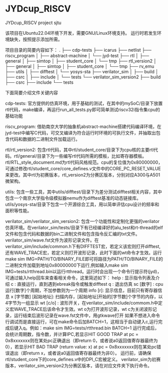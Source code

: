 # JYDcup_RISCV
JYDcup_RISCV project sjtu

该项目在Ubuntu22.04环境下开发，需要GNU/Linux环境支持。
运行时若发生环境缺失，按照提示添加所需。

项目目录的简要内容如下：
.
├── cdp-tests
├── icarus
├── netlist
├── riscv_program
│   ├── abstract-machine
│   └── jyd-test
├── rtl
│   ├── general
│   ├── simtop
│   ├── student_core
│   └── tmp
├── rtl_version2
│   ├── general
│   ├── simtop
│   ├── student_core
│   └── tmp
├── rv_emu
├── utils
│   ├── difftest
│   └── yosys-sta
├── verilator_sim
│   ├── build
│   ├── csrc
│   ├── include
│   └── tests
└── verilator_sim_version2
    ├── build
    ├── csrc
    ├── include
    └── tests

下面简要介绍文件关键内容

cdp-tests: 官方提供的仿真环境，用于基础的测试，在其中的mySoC/目录下放置rtl代码，make编译，再运行run_all_tests.py即可简单测试riscv32i指令集cpu的基础功能

riscv_program: 借助南京大学的抽象机abstract-machine搭建代码编译环境，在jyd-test中编写C代码，可交叉编译为符合运行时环境的可执行文件，并抽取出包含代码和数据的二进制文件加载运行。

rtl/rtl_version2: 包含rtl代码，其中rtl/student_core/目录下为cpu核的主要rtl代码。rtl/general/目录下为一些编写rtl代码所需的模板，比如寄存器模板。rtl/RTL_style_document.md为rtl代码风格规范。cpu的复位值为0x80000000，可通过修改rtl/student_core/core_defines.v文件中的CORE_PC_RESET_VALUE来更改。其中rtl为初赛版本，rtl_version2为分赛区版本，分别对应A300与A501微架构。

utils: 包含一些工具，其中utils/difftest/目录下为差分测试difftest相关内容，其中包含一个南京大学指令级模拟器nemu作为difftest基准的动态链接库。utils/yosys-sta/目录下包含一个开源综合工具，用以简单评估cpu设计的频率和面积等性能。

verilator_sim/verilator_sim_version2: 包含一个功能性和定制化更强的verilator仿真环境。在verilator_sim/tests/目录下有已经编译好的alu_test和rt-thread的elf文件和包含代码和数据的bin二进制文件和包含指令反汇编的txt文件。verilator_sim/wave.fst文件为波形记录文件。在verilator_sim/include/common.h下有DIFFTEST宏，若定义该宏则打开difftest,还有WAVE_TRACE宏，若定义则打开波形记录，此时下面的wt命令才生效。运行make sim IMG=PATH/TO/BINARY_FILE即可将路径为PATH/TO/BINARY_FILE的二进制文件加载到地址0x80000000下运行,例如输入make sim IMG=tests/rtthread.bin以运行rtthread。运行时会出现一个命令行提示符(jyd)，可通过输入help回车来查看相关命令，这里简述如下：
help : 显示指令列表及介绍
c : 直接运行，直到遇到ebreak指令或触发difftest
q : 退出仿真
sc [数字] : cpu运行[数字]个周期，不加参数则为一个周期
info [r]: 显示信息，目前只有寄存器信息
x [字节数] [起始地址]: 扫描内存，[起始地址]开始的[字节数]个字节的内存，以4字节为一组显示
wt [c/o] : 波形开关，在verilator_sim/include/commom.h中定义宏WAVE_TRACE后该命令才生效。wt o为打开波形记录，wt c为关闭波形记录，运行结束后波形记录在wave.fst文件中，用gtkwave打开
如果不想进入命令行调试而是直接运行，可在make命令后加BATCH=1，这相当于自动键入c,运行完成后键入q。例如：make sim IMG=tests/rtthread.bin BATCH=1
运行完成后，会统计周期数，指令数，并计算IPC,若显示HIT GOOD TRAP at pc = 0x8xxxxxxx则在某处pc正确退出（即return 0，或者说a0返回值寄存器最终为0），若显示HIT BAD TRAP (return value: x) at pc = 0x8xxxxxxx则在某处pc错误退出（即return x，或者说a0返回值寄存器最终为非0）。
运行前，请确保rtl/student_core下的core_defines.v中的DPI_C宏被定义。
verilator_sim为初赛版本，verilator_sim_version2为分赛区版本，请在对应文件夹下执行命令。